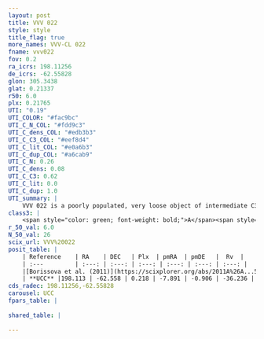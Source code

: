 ```yaml
---
layout: post
title: VVV 022
style: style
title_flag: true
more_names: VVV-CL 022
fname: vvv022
fov: 0.2
ra_icrs: 198.11256
de_icrs: -62.55828
glon: 305.3438
glat: 0.21337
r50: 6.0
plx: 0.21765
UTI: "0.19"
UTI_COLOR: "#fac9bc"
UTI_C_N_COL: "#fdd9c3"
UTI_C_dens_COL: "#edb3b3"
UTI_C_C3_COL: "#eef8d4"
UTI_C_lit_COL: "#e0a6b3"
UTI_C_dup_COL: "#a6cab9"
UTI_C_N: 0.26
UTI_C_dens: 0.08
UTI_C_C3: 0.62
UTI_C_lit: 0.0
UTI_C_dup: 1.0
UTI_summary: |
    VVV 022 is a poorly populated, very loose object of intermediate C3 quality. It is rarely studied in the literature, with no articles listed in the last 14 years.
class3: |
    <span style="color: green; font-weight: bold;">A</span><span style="color: red; font-weight: bold;">C</span>
r_50_val: 6.0
N_50_val: 26
scix_url: VVV%20022
posit_table: |
    | Reference    | RA    | DEC   | Plx  | pmRA  | pmDE   |  Rv  |
    | :---         | :---: | :---: | :---: | :---: | :---: | :---: |
    |[Borissova et al. (2011)](https://scixplorer.org/abs/2011A%26A...532A.131B) | 198.15 | -62.621 | -- | -- | -- | -- |
    | **UCC** |198.113 | -62.558 | 0.218 | -7.891 | -0.906 | -36.236 | 
cds_radec: 198.11256,-62.55828
carousel: UCC
fpars_table: |
    
shared_table: |
    
---
```

